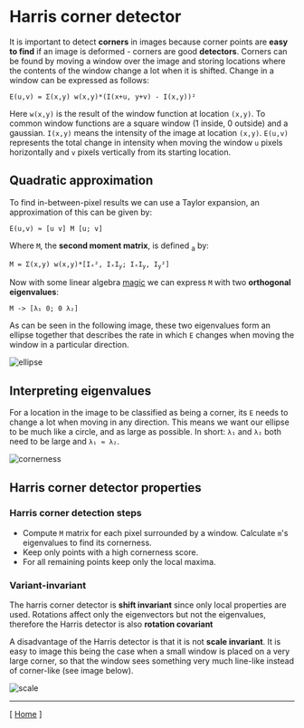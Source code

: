 # Harris corner detector

It is important to detect **corners** in images because corner points are **easy to find** if an image is deformed - corners are good **detectors**. Corners can be found by moving a window over the image and storing locations where the contents of the window change a lot when it is shifted. Change in a window can be expressed as follows:

`E(u,v) = Σ(x,y) w(x,y)*(I(x+u, y+v) - I(x,y))²`

Here `w(x,y)` is the result of the window function at location `(x,y)`. To common window functions are a square window (1 inside, 0 outside) and a gaussian. `I(x,y)` means the intensity of the image at location `(x,y)`. `E(u,v)` represents the total change in intensity when moving the window `u` pixels horizontally and `v` pixels vertically from its starting location.

## Quadratic approximation

To find in-between-pixel results we can use a Taylor expansion, an approximation of this can be given by:

`E(u,v) ≈ [u v] M [u; v]`

Where `M`, the **second moment matrix**, is defined <sub>a</sub> by:

`M = Σ(x,y) w(x,y)*[Iₓ², IₓI`<sub>`y`</sub>`; IₓI`<sub>`y`</sub>`, I`<sub>`y`</sub>`²]`

Now with some linear algebra [magic](https://blackboard.tudelft.nl/bbcswebdav/pid-2928030-dt-content-rid-10171523_2/courses/40224-161703/MMA_Week4_Lecture1_2017_harris.pdf) we can express `M` with two **orthogonal eigenvalues**:

`M -> [λ₁ 0; 0 λ₂]`

As can be seen in the following image, these two eigenvalues form an ellipse together that describes the rate in which `E` changes when moving the window in a particular direction.

![ellipse](https://teroninsights.files.wordpress.com/2013/03/ellipse.png)

## Interpreting eigenvalues

For a location in the image to be classified as being a corner, its `E` needs to change a lot when moving in any direction. This means we want our ellipse to be much like a circle, and as large as possible. In short: `λ₁` and `λ₂` both need to be large and `λ₁ ≈ λ₂`.

![cornerness](https://i.stack.imgur.com/k1CCY.png)

## Harris corner detector properties

### Harris corner detection steps

* Compute `M` matrix for each pixel surrounded by a window. Calculate `m`'s eigenvalues to find its cornerness.
* Keep only points with a high cornerness score.
* For all remaining points keep only the local maxima.

### Variant-invariant

The harris corner detector is **shift invariant** since only local properties are used. Rotations affect only the eigenvectors but not the eigenvalues, therefore the Harris detector is also **rotation covariant**

A disadvantage of the Harris detector is that it is not **scale invariant**. It is easy to image this being the case when a small window is placed on a very large corner, so that the window sees something very much line-like instead of corner-like (see image below).

![scale](http://docs.opencv.org/3.1.0/sift_scale_invariant.jpg)

---

[ [Home](README.md) ]
